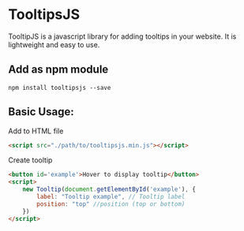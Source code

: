 # TooltipsJS
TooltipJS is a javascript library for adding tooltips in your website. It is lightweight and easy to use.
## Add as npm module
```shell
npm install tooltipsjs --save
```
## Basic Usage: 
Add to HTML file
```html
<script src="./path/to/tooltipsjs.min.js"></script>
```
Create tooltip
```html
<button id='example'>Hover to display tooltip</button>
<script>
	new Tooltip(document.getElementById('example'), {
		label: "Tooltip example", // Tooltip label
		position: "top" //position (top or bottom)
	})
</script>
```